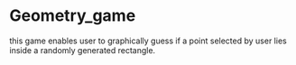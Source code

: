 # Geometry_game

this game enables user to graphically guess if a point selected by user lies inside a randomly generated rectangle.
